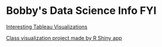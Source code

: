 # Bobby's Data Science Info FYI





[Interesting Tableau Visualizations](tableau_port/tableau_port.md)

[Class visualization project made by R Shiny app](https://bobbydyr.shinyapps.io/project-AC2-traffic/)
